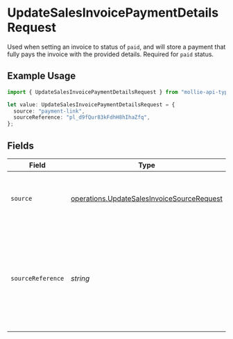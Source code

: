 # UpdateSalesInvoicePaymentDetailsRequest

Used when setting an invoice to status of `paid`, and will store a payment that fully pays the invoice with the
provided details. Required for `paid` status.

## Example Usage

```typescript
import { UpdateSalesInvoicePaymentDetailsRequest } from "mollie-api-typescript/models/operations";

let value: UpdateSalesInvoicePaymentDetailsRequest = {
  source: "payment-link",
  sourceReference: "pl_d9fQur83kFdhH8hIhaZfq",
};
```

## Fields

| Field                                                                                                               | Type                                                                                                                | Required                                                                                                            | Description                                                                                                         | Example                                                                                                             |
| ------------------------------------------------------------------------------------------------------------------- | ------------------------------------------------------------------------------------------------------------------- | ------------------------------------------------------------------------------------------------------------------- | ------------------------------------------------------------------------------------------------------------------- | ------------------------------------------------------------------------------------------------------------------- |
| `source`                                                                                                            | [operations.UpdateSalesInvoiceSourceRequest](../../models/operations/updatesalesinvoicesourcerequest.md)            | :heavy_check_mark:                                                                                                  | The way through which the invoice is to be set to paid.                                                             | payment-link                                                                                                        |
| `sourceReference`                                                                                                   | *string*                                                                                                            | :heavy_minus_sign:                                                                                                  | A reference to the payment the sales invoice is paid by. Required for `source` values `payment-link` and<br/>`payment`. | pl_d9fQur83kFdhH8hIhaZfq                                                                                            |